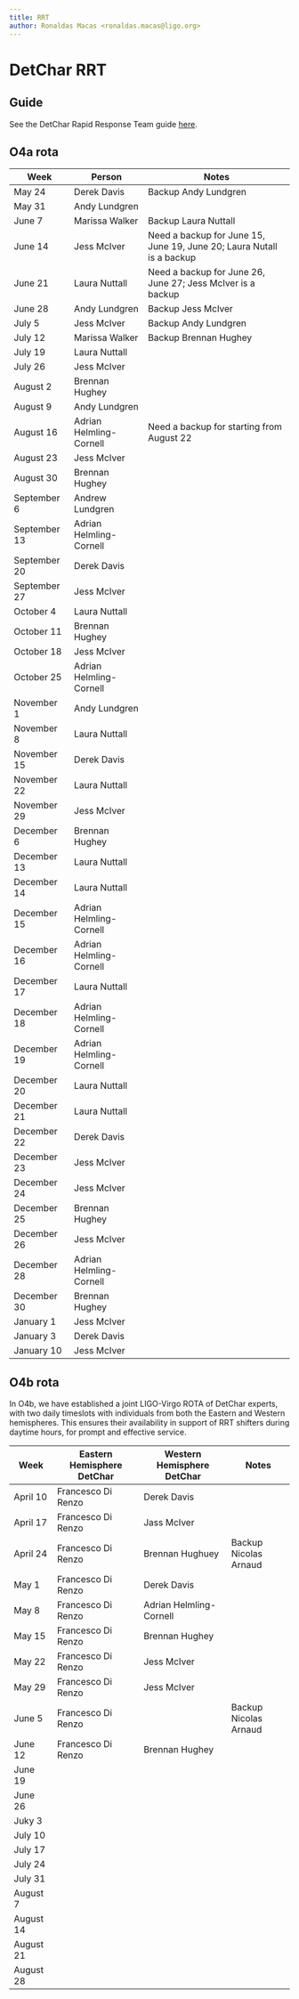 ```yaml
---
title: RRT
author: Ronaldas Macas <ronaldas.macas@ligo.org>
---
```


# DetChar RRT

## Guide

See the DetChar Rapid Response Team guide [here](https://wiki.ligo.org/DetChar/O4RRTlevel1guide). 

## O4a rota

| Week         | Person                  | Notes                |
|--------------|-------------------------|----------------------|
| May 24       | Derek Davis             | Backup Andy Lundgren |
| May 31       | Andy Lundgren           |       |
| June 7       | Marissa Walker          | Backup Laura Nuttall |
| June 14      | Jess McIver             | Need a backup for June 15, June 19, June 20; Laura Nutall is a backup |
| June 21      | Laura Nuttall           | Need a backup for June 26, June 27; Jess McIver is a backup |
| June 28      | Andy Lundgren           | Backup Jess McIver |
| July 5       | Jess McIver             | Backup Andy Lundgren |
| July 12      | Marissa Walker          | Backup Brennan Hughey |
| July 19      | Laura Nuttall           |                       |
| July 26      | Jess McIver             |                       |
| August 2     | Brennan Hughey          |                       |
| August 9     | Andy Lundgren           |                       |
| August 16    | Adrian Helmling-Cornell | Need a backup for starting from August 22 |
| August 23    | Jess McIver             |                       |
| August 30    | Brennan Hughey          |                       |
| September 6  | Andrew Lundgren         |                       |
| September 13 | Adrian Helmling-Cornell |                       |
| September 20 | Derek Davis             |                       |
| September 27 | Jess McIver             |                       |
| October 4    | Laura Nuttall           |                       |
| October 11   | Brennan Hughey          |                       |
| October 18   | Jess McIver             |                       |
| October 25   | Adrian Helmling-Cornell |                       |
| November 1   | Andy Lundgren           |                       |
| November 8   | Laura Nuttall           |                       |
| November 15  | Derek Davis             |                       |
| November 22  | Laura Nuttall           |                       |
| November 29  | Jess McIver             |                       |
| December 6   | Brennan Hughey          |                       |
| December 13  | Laura Nuttall           |                       |
| December 14  | Laura Nuttall           |                       |
| December 15  | Adrian Helmling-Cornell |                       |
| December 16  | Adrian Helmling-Cornell |                       |
| December 17  | Laura Nuttall           |                       |
| December 18  | Adrian Helmling-Cornell |                       |
| December 19  | Adrian Helmling-Cornell |                       |
| December 20  | Laura Nuttall           |                       |
| December 21  | Laura Nuttall           |                       |
| December 22  | Derek Davis             |                       |
| December 23  | Jess McIver             |                       |
| December 24  | Jess McIver             |                       |
| December 25  | Brennan Hughey          |                       |
| December 26  | Jess McIver             |                       |
| December 28  | Adrian Helmling-Cornell |                       |
| December 30  | Brennan Hughey          |                       |
| January  1   | Jess McIver             |                       |
| January 3    | Derek Davis             |                       |
| January 10   | Jess McIver             |                       |

## O4b rota
In O4b, we have established a joint LIGO-Virgo ROTA of DetChar experts, with two daily timeslots with individuals from both the Eastern and Western hemispheres. This ensures their availability in support of RRT shifters during daytime hours, for prompt and effective service.

| Week         |  Eastern Hemisphere DetChar| Western Hemisphere DetChar | Notes    |
|--------------|-------------------------|-----------------------|------------------|
| April 10     |  Francesco Di Renzo     |   Derek Davis         |   |
| April 17     |  Francesco Di Renzo     |   Jass McIver         |   |
| April 24     |  Francesco Di Renzo     |   Brennan Hughuey     | Backup Nicolas Arnaud |
| May 1        |  Francesco Di Renzo     |  Derek Davis          |   |
| May 8        |  Francesco Di Renzo     | Adrian Helmling-Cornell |   |
| May 15       |  Francesco Di Renzo     | Brennan Hughey        |   |
| May 22       |  Francesco Di Renzo     | Jess McIver           |   |
| May 29       |  Francesco Di Renzo     | Jess McIver           |   |
| June 5       |  Francesco Di Renzo     |                       | Backup Nicolas Arnaud |
| June 12      |  Francesco Di Renzo     | Brennan Hughey        |   |
| June 19      |                         |                       |   |
| June 26      |                         |                       |   |
| Juky 3       |                         |                       |   |
| July 10      |                         |                       |   |
| July 17      |                         |                       |   |
| July 24      |                         |                       |   |
| July 31      |                         |                       |   |
| August 7     |                         |                       |   |
| August 14    |                         |                       |   |
| August 21    |                         |                       |   |
| August 28    |                         |                       |   |

